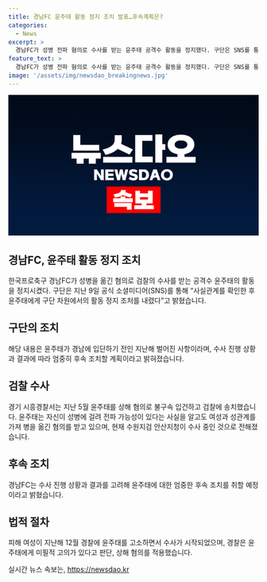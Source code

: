 ```yaml
---
title: 경남FC 윤주태 활동 정지 조치 발표…후속계획은?
categories:
  - News
excerpt: >
  경남FC가 성병 전파 혐의로 수사를 받는 윤주태 공격수 활동을 정지했다. 구단은 SNS를 통해 사실 확인 후 활동 정지라고 밝혔고, 윤주태의 전단지 경남 입단 전 사건이라고 설명했다. 경남FC는 수사 결과에 따라 엄중한 조치를 취할 예정이며, 경찰은 윤주태를 상해 혐의로 불구속 입건하고 검찰에 송치했다고 전했다. 현재 수원지검 안산지청이 수사 중이다. (150자)
feature_text: >
  경남FC가 성병 전파 혐의로 수사를 받는 윤주태 공격수 활동을 정지했다. 구단은 SNS를 통해 사실 확인 후 활동 정지라고 밝혔고, 윤주태의 전단지 경남 입단 전 사건이라고 설명했다. 경남FC는 수사 결과에 따라 엄중한 조치를 취할 예정이며, 경찰은 윤주태를 상해 혐의로 불구속 입건하고 검찰에 송치했다고 전했다. 현재 수원지검 안산지청이 수사 중이다. (150자)
image: '/assets/img/newsdao_breakingnews.jpg'
---
```


<p><img src="/assets/img/newsdao_breakingnews.jpg" alt="firstkoreanews 속보" /></p>

<h2>경남FC, 윤주태 활동 정지 조치</h2>

<p data-ke-size="size16">한국프로축구 경남FC가 성병을 옮긴 혐의로 검찰의 수사를 받는 공격수 윤주태의 활동을 정지시켰다. 구단은 지난 9일 공식 소셜미디어(SNS)를 통해 “사실관계를 확인한 후 윤주태에게 구단 차원에서의 활동 정지 조처를 내렸다”고 밝혔습니다.</p>

<h2>구단의 조치</h2>

<p data-ke-size="size16">해당 내용은 윤주태가 경남에 입단하기 전인 지난해 벌어진 사항이라며, 수사 진행 상황과 결과에 따라 엄중히 후속 조치할 계획이라고 밝혀졌습니다.</p>

<h2>검찰 수사</h2>

<p data-ke-size="size16">경기 시흥경찰서는 지난 5월 윤주태를 상해 혐의로 불구속 입건하고 검찰에 송치했습니다. 윤주태는 자신이 성병에 걸려 전파 가능성이 있다는 사실을 알고도 여성과 성관계를 가져 병을 옮긴 혐의를 받고 있으며, 현재 수원지검 안산지청이 수사 중인 것으로 전해졌습니다.</p>

<h2>후속 조치</h2>

<p data-ke-size="size16">경남FC는 수사 진행 상황과 결과를 고려해 윤주태에 대한 엄중한 후속 조치를 취할 예정이라고 밝혔습니다.</p>

<h2>법적 절차</h2>

<p data-ke-size="size16">피해 여성이 지난해 12월 경찰에 윤주태를 고소하면서 수사가 시작되었으며, 경찰은 윤주태에게 미필적 고의가 있다고 판단, 상해 혐의를 적용했습니다.</p>
실시간 뉴스 속보는, <a href="https://newsdao.kr" rel="dofollow">https://newsdao.kr</a>


